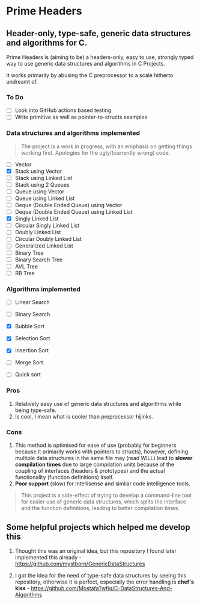 # Prime Headers
## Header-only, type-safe, generic data structures and algorithms for C.

Prime Headers is (aiming to be) a headers-only, easy to use, strongly typed way to use generic data structures and algorithms in C Projects.

It works primarily by abusing the C preprocessor to a scale hitherto undreamt of.

### To Do
- [ ] Look into GitHub actions based testing
- [ ] Write primitive as well as pointer-to-structs examples

### Data structures and algorithms implemented

> The project is a work in progress, with an emphasis on getting things working first. Apologies for the ugly/(currently wrong) code.

- [ ] Vector
- [x] Stack using Vector
- [ ] Stack using Linked List
- [ ] Stack using 2 Queues
- [ ] Queue using Vector
- [ ] Queue using Linked List
- [ ] Deque (Double Ended Queue) using Vector
- [ ] Deque (Double Ended Queue) using Linked List
- [x] Singly Linked List
- [ ] Circular Singly Linked List
- [ ] Doubly Linked List
- [ ] Circular Doubly Linked List
- [ ] Generalized Linked List
- [ ] Binary Tree
- [ ] Binary Search Tree
- [ ] AVL Tree
- [ ] RB Tree

### Algorithms implemented

- [ ] Linear Search
- [ ] Binary Search
- [x] Bubble Sort
- [x] Selection Sort
- [x] Insertion Sort
- [ ] Merge Sort
- [ ] Quick sort


### Pros

1. Relatively easy use of generic data structures and algorithms while being type-safe.
2. Is cool, I mean what is cooler than preprocessor hijinks.

### Cons

1. This method is optimised for ease of use (probably for beginners because it primarily works with pointers to structs), however, defining multiple data structures in the same file may (read WILL) lead to **slower compilation times** due to large compilation units because of the coupling of interfaces (headers & prototypes) and the actual functionality (function definitions) itself.
2. **Poor support** (slow) for Intellisense and similar code intelligence tools.

> This project is a side-effect of trying to develop a command-line tool for easier use of generic data structures, which splits the interface and the function definitions, leading to better compilation times.


## Some helpful projects which helped me develop this

1. Thought this was an original idea, but this repository I found later implemented this already - https://github.com/mystborn/GenericDataStructures

2. I got the idea for the need of type-safe data structures by seeing this repository, otherwise it is perfect, especially the error handling is **chef's kiss** - https://github.com/MostafaTwfiq/C-DataStructures-And-Algorithms